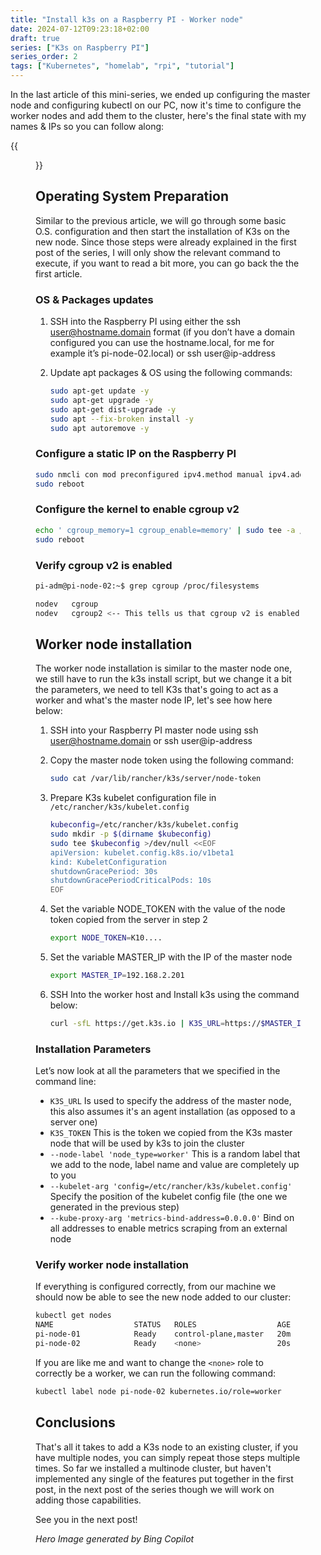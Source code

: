 ```yaml
---
title: "Install k3s on a Raspberry PI - Worker node"
date: 2024-07-12T09:23:18+02:00
draft: true
series: ["K3s on Raspberry PI"]
series_order: 2
tags: ["Kubernetes", "homelab", "rpi", "tutorial"]
---
```


In the last article of this mini-series, we ended up configuring the master node and configuring kubectl on our PC, now it's time to configure the worker nodes and add them to the cluster, here's the final state with my names & IPs so you can follow along:

{{<figure src="k3scluster.png" alt="The K3s multinode cluster" caption="*The diagram of the K3s multinode cluster*" nozoom=true >}}

## Operating System Preparation

Similar to the previous article, we will go through some basic O.S. configuration and then start the installation of K3s on the new node. Since those steps were already explained in the first post of the series, I will only show the relevant command to execute, if you want to read a bit more, you can go back the the first article.

### OS & Packages updates

1. SSH into the Raspberry PI using either the ssh user@hostname.domain format (if you don’t have a domain configured you can use the hostname.local, for me for example it’s pi-node-02.local) or ssh user@ip-address
1. Update apt packages & OS using the following commands:

    ```sh
    sudo apt-get update -y
    sudo apt-get upgrade -y
    sudo apt-get dist-upgrade -y
    sudo apt --fix-broken install -y
    sudo apt autoremove -y
    ```

### Configure a static IP on the Raspberry PI
 
```sh
sudo nmcli con mod preconfigured ipv4.method manual ipv4.addr 192.168.2.202/24 ipv4.gateway 192.168.2.254 ipv4.dns 192.168.2.59
sudo reboot
```

### Configure the kernel to enable cgroup v2

```sh
echo ' cgroup_memory=1 cgroup_enable=memory' | sudo tee -a /boot/firmware/cmdline.txt 
sudo reboot
```

### Verify cgroup v2 is enabled

```sh
pi-adm@pi-node-02:~$ grep cgroup /proc/filesystems

nodev   cgroup
nodev   cgroup2 <-- This tells us that cgroup v2 is enabled
```

## Worker node installation

The worker node installation is similar to the master node one, we still have to run the k3s install script, but we change it a bit the parameters, we need to tell K3s that's going to act as a worker and what's the master node IP, let's see how here below:

1. SSH into your Raspberry PI master node using ssh user@hostname.domain or ssh user@ip-address
1. Copy the master node token using the following command:

    ```sh
    sudo cat /var/lib/rancher/k3s/server/node-token
    ```

1. Prepare K3s kubelet configuration file in `/etc/rancher/k3s/kubelet.config`

    ```sh
    kubeconfig=/etc/rancher/k3s/kubelet.config
    sudo mkdir -p $(dirname $kubeconfig)
    sudo tee $kubeconfig >/dev/null <<EOF
    apiVersion: kubelet.config.k8s.io/v1beta1
    kind: KubeletConfiguration
    shutdownGracePeriod: 30s
    shutdownGracePeriodCriticalPods: 10s
    EOF
    ```

1. Set the variable NODE_TOKEN with the value of the node token copied from the server in step 2

    ```sh
    export NODE_TOKEN=K10....
    ```

1. Set the variable MASTER_IP with the IP of the master node

    ```sh
    export MASTER_IP=192.168.2.201
    ```

1. SSH Into the worker host and Install k3s using the command below:

    ```sh
    curl -sfL https://get.k3s.io | K3S_URL=https://$MASTER_IP:6443 K3S_TOKEN=$NODE_TOKEN sh -s - --node-label 'node_type=worker' --kubelet-arg 'config=/etc/rancher/k3s/kubelet.config' --kube-proxy-arg 'metrics-bind-address=0.0.0.0'
    ```

### Installation Parameters

Let’s now look at all the parameters that we specified in the command line:

- `K3S_URL` Is used to specify the address of the master node, this also assumes it's an agent installation (as opposed to a server one)
- `K3S_TOKEN` This is the token we copied from the K3s master node that will be used by k3s to join the cluster
- `--node-label 'node_type=worker'` This is a random label that we add to the node, label name and value are completely up to you
- `--kubelet-arg 'config=/etc/rancher/k3s/kubelet.config'` Specify the position of the kubelet config file (the one we generated in the previous step)
- `--kube-proxy-arg 'metrics-bind-address=0.0.0.0'` Bind on all addresses to enable metrics scraping from an external node

### Verify worker node installation

If everything is configured correctly, from our machine we should now be able to see the new node added to our cluster:

```sh
kubectl get nodes
NAME                  STATUS   ROLES                  AGE    VERSION
pi-node-01            Ready    control-plane,master   20m   v1.29.5+k3s1
pi-node-02            Ready    <none>                 20s   v1.29.5+k3s1
```

If you are like me and want to change the `<none>` role to correctly be a worker, we can run the following command:

```sh
kubectl label node pi-node-02 kubernetes.io/role=worker
```

## Conclusions

That's all it takes to add a K3s node to an existing cluster, if you have multiple nodes, you can simply repeat those steps multiple times.
So far we installed a multinode cluster, but haven't implemented any single of the features put together in the first post, in the next post of the series though we will work on adding those capabilities. 

See you in the next post!

*Hero Image generated by Bing Copilot*